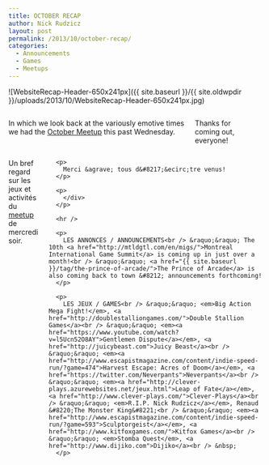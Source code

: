```yaml
---
title: OCTOBER RECAP
author: Nick Rudzicz
layout: post
permalink: /2013/10/october-recap/
categories:
  - Announcements
  - Games
  - Meetups
---
```

![WebsiteRecap-Header-650x241px]({{ site.baseurl }}/{{ site.oldwpdir }}/uploads/2013/10/WebsiteRecap-Header-650x241px.jpg)

<div class="large-6 columns ">
  <p>
    In which we look back at the variously emotive times we had the <a href="{{ site.baseurl }}/2013/09/meetup-2-oct/">October Meetup</a> this past Wednesday.
  </p>
  
  <p>
    Thanks for coming out, everyone!
  </p>
  
  <p>
    </div><div class="large-6 columns ">
      <p>
        Un bref regard sur les jeux et activit&eacute;s du <a href="{{ site.baseurl }}/2013/09/meetup-2-oct/">meetup</a> de mercredi soir.
      </p>
      
      <p>
        Merci &agrave; tous d&#8217;&ecirc;tre venus!
      </p>
      
      <p>
        </div>
      </p>
      
      <hr />
      
      <p>
        LES ANNONCES / ANNOUNCEMENTS<br /> &raquo;&raquo; The 10th <a href="http://mtldgtl.com/en/migs/">Montreal International Game Summit</a> is coming up in just over a month!<br /> &raquo;&raquo; <a href="{{ site.baseurl }}/tag/the-prince-of-arcade/">The Prince of Arcade</a> is also coming back to town &#8212; announcements forthcoming!
      </p>
      
      <p>
        LES JEUX / GAMES<br /> &raquo;&raquo; <em>Big Action Mega Fight!</em>, <a href="http://doublestalliongames.com/">Double Stallion Games</a><br /> &raquo;&raquo; <em><a href="https://www.youtube.com/watch?v=l5Ucn52O8AY">Gentlemen Dispute</a></em>, <a href="http://juicybeast.com">Juicy Beast</a><br /> &raquo;&raquo; <em><a href="http://www.escapistmagazine.com/content/indie-speed-run/?game=474">Harvest Escape: Acres of Doom</a></em>, <a href="https://twitter.com/Neverpants">Neverpants</a><br /> &raquo;&raquo; <em><a href="http://clever-plays.azurewebsites.net/jeux.html">Leap of Fate</a></em>, <a href="http://www.clever-plays.com/">Clever-Plays</a><br /> &raquo;&raquo; <em>R.I.P. Nick Rudzicz</a></em>, Renaud &#8220;The Monster King&#8221;<br /> &raquo;&raquo; <em><a href="http://www.escapistmagazine.com/content/indie-speed-run/?game=593">Sculptorgeist</a></em>, <a href="http://www.kitfoxgames.com/">Kitfox Games</a><br /> &raquo;&raquo; <em>Stomba Quest</em>, <a href="http://www.dijiko.com">Dijiko</a><br /> &nbsp;
      </p>